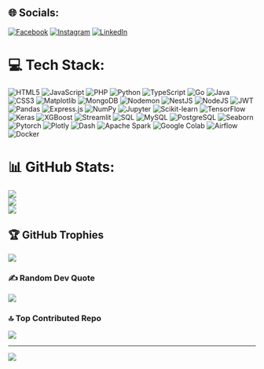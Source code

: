 
## 🌐 Socials:
[![Facebook](https://img.shields.io/badge/Facebook-%231877F2.svg?logo=Facebook&logoColor=white)](https://facebook.com/zidan.a.putrapratama) [![Instagram](https://img.shields.io/badge/Instagram-%23E4405F.svg?logo=Instagram&logoColor=white)](https://instagram.com/fon.exe) [![LinkedIn](https://img.shields.io/badge/LinkedIn-%230077B5.svg?logo=linkedin&logoColor=white)](https://linkedin.com/in/zidan-alfariza-putra-pratama-17a094295) 

# 💻 Tech Stack:
![HTML5](https://img.shields.io/badge/html5-%23E34F26.svg?style=for-the-badge&logo=html5&logoColor=white) 
![JavaScript](https://img.shields.io/badge/javascript-%23323330.svg?style=for-the-badge&logo=javascript&logoColor=%23F7DF1E) 
![PHP](https://img.shields.io/badge/php-%23777BB4.svg?style=for-the-badge&logo=php&logoColor=white) 
![Python](https://img.shields.io/badge/python-3670A0?style=for-the-badge&logo=python&logoColor=ffdd54) 
![TypeScript](https://img.shields.io/badge/typescript-%23007ACC.svg?style=for-the-badge&logo=typescript&logoColor=white) 
![Go](https://img.shields.io/badge/go-%2300ADD8.svg?style=for-the-badge&logo=go&logoColor=white) 
![Java](https://img.shields.io/badge/java-%23ED8B00.svg?style=for-the-badge&logo=openjdk&logoColor=white) 
![CSS3](https://img.shields.io/badge/css3-%231572B6.svg?style=for-the-badge&logo=css3&logoColor=white) 
![Matplotlib](https://img.shields.io/badge/Matplotlib-%23ffffff.svg?style=for-the-badge&logo=Matplotlib&logoColor=black) 
![MongoDB](https://img.shields.io/badge/MongoDB-%234ea94b.svg?style=for-the-badge&logo=mongodb&logoColor=white) 
![Nodemon](https://img.shields.io/badge/NODEMON-%23323330.svg?style=for-the-badge&logo=nodemon&logoColor=%BBDEAD) 
![NestJS](https://img.shields.io/badge/nestjs-%23E0234E.svg?style=for-the-badge&logo=nestjs&logoColor=white) 
![NodeJS](https://img.shields.io/badge/node.js-6DA55F?style=for-the-badge&logo=node.js&logoColor=white) 
![JWT](https://img.shields.io/badge/JWT-black?style=for-the-badge&logo=JSON%20web%20tokens) 
![Pandas](https://img.shields.io/badge/pandas-%23150458.svg?style=for-the-badge&logo=pandas&logoColor=white) 
![Express.js](https://img.shields.io/badge/express.js-%23404d59.svg?style=for-the-badge&logo=express&logoColor=%2361DAFB) 
![NumPy](https://img.shields.io/badge/numpy-%23013243.svg?style=for-the-badge&logo=numpy&logoColor=white) 
![Jupyter](https://img.shields.io/badge/jupyter-F37626?style=for-the-badge&logo=jupyter&logoColor=white) 
![Scikit-learn](https://img.shields.io/badge/scikit--learn-F7931E?style=for-the-badge&logo=scikitlearn&logoColor=white) 
![TensorFlow](https://img.shields.io/badge/tensorflow-%23FF6F00.svg?style=for-the-badge&logo=tensorflow&logoColor=white) 
![Keras](https://img.shields.io/badge/keras-D00000?style=for-the-badge&logo=keras&logoColor=white) 
![XGBoost](https://img.shields.io/badge/xgboost-FF5700?style=for-the-badge&logo=xgboost&logoColor=white) 
![Streamlit](https://img.shields.io/badge/streamlit-%23FF4B4B.svg?style=for-the-badge&logo=streamlit&logoColor=white) 
![SQL](https://img.shields.io/badge/SQL-%23007ACC.svg?style=for-the-badge&logo=sqlite&logoColor=white)
![MySQL](https://img.shields.io/badge/mysql-%234479A1.svg?style=for-the-badge&logo=mysql&logoColor=white) 
![PostgreSQL](https://img.shields.io/badge/postgresql-%23336791.svg?style=for-the-badge&logo=postgresql&logoColor=white)
![Seaborn](https://img.shields.io/badge/seaborn-4A90E2?style=for-the-badge&logo=seaborn&logoColor=white) 
![Pytorch](https://img.shields.io/badge/pytorch-%23EE4C2C.svg?style=for-the-badge&logo=pytorch&logoColor=white)
![Plotly](https://img.shields.io/badge/plotly-%233844AA.svg?style=for-the-badge&logo=plotly&logoColor=white)
![Dash](https://img.shields.io/badge/dash-%23016AFF.svg?style=for-the-badge&logo=plotly&logoColor=white)
![Apache Spark](https://img.shields.io/badge/apache_spark-%23E25A2C.svg?style=for-the-badge&logo=apache-spark&logoColor=white)
![Google Colab](https://img.shields.io/badge/google_colab-%23F9AB00.svg?style=for-the-badge&logo=google-colab&logoColor=white)
![Airflow](https://img.shields.io/badge/apache_airflow-%23000F26.svg?style=for-the-badge&logo=apache-airflow&logoColor=white)
![Docker](https://img.shields.io/badge/docker-%230db7ed.svg?style=for-the-badge&logo=docker&logoColor=white)
# 📊 GitHub Stats:
![](https://github-readme-stats.vercel.app/api?username=ZidanAlfarizaPutraPratama&theme=dark&hide_border=false&include_all_commits=false&count_private=false)<br/>
![](https://github-readme-streak-stats.herokuapp.com/?user=ZidanAlfarizaPutraPratama&theme=dark&hide_border=false)<br/>
![](https://github-readme-stats.vercel.app/api/top-langs/?username=ZidanAlfarizaPutraPratama&theme=dark&hide_border=false&include_all_commits=false&count_private=false&layout=compact)

## 🏆 GitHub Trophies
![](https://github-profile-trophy.vercel.app/?username=ZidanAlfarizaPutraPratama&theme=radical&no-frame=false&no-bg=true&margin-w=4)

### ✍️ Random Dev Quote
![](https://quotes-github-readme.vercel.app/api?type=horizontal&theme=radical)

### 🔝 Top Contributed Repo
![](https://github-contributor-stats.vercel.app/api?username=ZidanAlfarizaPutraPratama&limit=5&theme=dark&combine_all_yearly_contributions=true)

---
[![](https://visitcount.itsvg.in/api?id=ZidanAlfarizaPutraPratama&icon=0&color=13)](https://visitcount.itsvg.in)

<!-- Proudly created with GPRM ( https://gprm.itsvg.in ) -->
